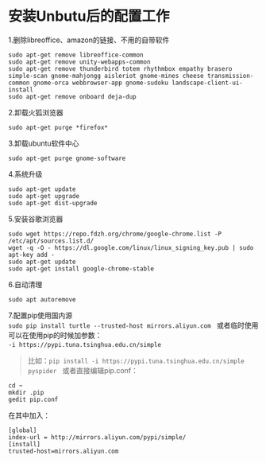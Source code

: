# 安装Unbutu后的配置工作
1.删除libreoffice、amazon的链接、不用的自带软件  
```
sudo apt-get remove libreoffice-common
sudo apt-get remove unity-webapps-common
sudo apt-get remove thunderbird totem rhythmbox empathy brasero simple-scan gnome-mahjongg aisleriot gnome-mines cheese transmission-common gnome-orca webbrowser-app gnome-sudoku landscape-client-ui-install
sudo apt-get remove onboard deja-dup
```
2.卸载火狐浏览器
```
sudo apt-get purge *firefox*
```
3.卸载ubuntu软件中心
```
sudo apt-get purge gnome-software
```
4.系统升级
```
sudo apt-get update
sudo apt-get upgrade
sudo apt-get dist-upgrade
```
5.安装谷歌浏览器
```
sudo wget https://repo.fdzh.org/chrome/google-chrome.list -P /etc/apt/sources.list.d/
wget -q -O - https://dl.google.com/linux/linux_signing_key.pub | sudo apt-key add -
sudo apt-get update
sudo apt-get install google-chrome-stable
```
6.自动清理
```
sudo apt autoremove
```
7.配置pip使用国内源  
`sudo pip install turtle --trusted-host mirrors.aliyun.com`   
或者临时使用可以在使用pip的时候加参数：  
`-i https://pypi.tuna.tsinghua.edu.cn/simple`  
>比如：`pip install -i https://pypi.tuna.tsinghua.edu.cn/simple pyspider`  
或者直接编辑pip.conf：  
```
cd ~
mkdir .pip
gedit pip.conf
```
在其中加入：  
```
[global] 
index-url = http://mirrors.aliyun.com/pypi/simple/ 
[install] 
trusted-host=mirrors.aliyun.com 
```

 

